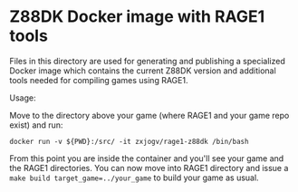 # Z88DK Docker image with RAGE1 tools

Files in this directory are used for generating and publishing a specialized
Docker image which contains the current Z88DK version and additional tools
needed for compiling games using RAGE1.

Usage:

Move to the directory above your game (where RAGE1 and your game repo exist)
and run:

```
docker run -v ${PWD}:/src/ -it zxjogv/rage1-z88dk /bin/bash
```

From this point you are inside the container and you'll see your game
and the RAGE1 directories. You can now move into RAGE1 directory and issue a
`make build target_game=../your_game` to build your game as usual.
